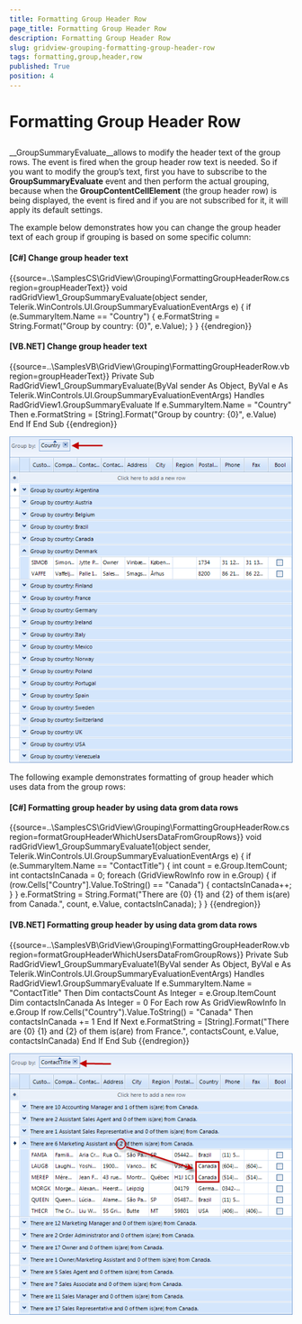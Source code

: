 ```yaml
---
title: Formatting Group Header Row
page_title: Formatting Group Header Row
description: Formatting Group Header Row
slug: gridview-grouping-formatting-group-header-row
tags: formatting,group,header,row
published: True
position: 4
---
```


# Formatting Group Header Row



## 

__GroupSummaryEvaluate__allows to modify the header text of the group rows. The event is fired when the group header row text is needed.
          So if you want to modify the group’s text, first you have to subscribe to the __GroupSummaryEvaluate__ event and then perform the actual
          grouping, because when the __GroupContentCellElement__ (the group header row) is being displayed, the event is fired and if you are
          not subscribed for it, it will apply its default settings.
         

The example below demonstrates how you can change the group header text of each group if grouping is based on some specific column:
		

#### __[C#] Change group header text__

{{source=..\SamplesCS\GridView\Grouping\FormattingGroupHeaderRow.cs region=groupHeaderText}}
	        void radGridView1_GroupSummaryEvaluate(object sender, Telerik.WinControls.UI.GroupSummaryEvaluationEventArgs e)
	        {
	            if (e.SummaryItem.Name == "Country")
	            {
	                e.FormatString = String.Format("Group by country: {0}", e.Value);
	            }
	        }
	{{endregion}}



#### __[VB.NET] Change group header text__

{{source=..\SamplesVB\GridView\Grouping\FormattingGroupHeaderRow.vb region=groupHeaderText}}
	    Private Sub RadGridView1_GroupSummaryEvaluate(ByVal sender As Object, ByVal e As Telerik.WinControls.UI.GroupSummaryEvaluationEventArgs) Handles RadGridView1.GroupSummaryEvaluate
	        If e.SummaryItem.Name = "Country" Then
	            e.FormatString = [String].Format("Group by country: {0}", e.Value)
	        End If
	    End Sub
	{{endregion}}

![gridview-grouping-formatting-group-header-row 001](images/gridview-grouping-formatting-group-header-row001.png)

The following example demonstrates formatting of group header which uses data from the group rows:

#### __[C#] Formatting group header by using data grom data rows__

{{source=..\SamplesCS\GridView\Grouping\FormattingGroupHeaderRow.cs region=formatGroupHeaderWhichUsersDataFromGroupRows}}
	        void radGridView1_GroupSummaryEvaluate1(object sender, Telerik.WinControls.UI.GroupSummaryEvaluationEventArgs e)
	        {
	            if (e.SummaryItem.Name == "ContactTitle")
	            {
	                int count = e.Group.ItemCount;
	                int contactsInCanada = 0;
	                foreach (GridViewRowInfo row in e.Group)
	                {
	                    if (row.Cells["Country"].Value.ToString() == "Canada")
	                    {
	                        contactsInCanada++;
	                    }
	                }
	                e.FormatString = String.Format("There are {0} {1} and {2} of them is(are) from Canada.", count, e.Value, contactsInCanada);
	            }
	        }
	{{endregion}}



#### __[VB.NET] Formatting group header by using data grom data rows__

{{source=..\SamplesVB\GridView\Grouping\FormattingGroupHeaderRow.vb region=formatGroupHeaderWhichUsersDataFromGroupRows}}
	    Private Sub RadGridView1_GroupSummaryEvaluate1(ByVal sender As Object, ByVal e As Telerik.WinControls.UI.GroupSummaryEvaluationEventArgs) Handles RadGridView1.GroupSummaryEvaluate
	        If e.SummaryItem.Name = "ContactTitle" Then
	            Dim contactsCount As Integer = e.Group.ItemCount
	            Dim contactsInCanada As Integer = 0
	            For Each row As GridViewRowInfo In e.Group
	                If row.Cells("Country").Value.ToString() = "Canada" Then
	                    contactsInCanada += 1
	                End If
	            Next
	            e.FormatString = [String].Format("There are {0} {1} and {2} of them is(are) from France.", contactsCount, e.Value, contactsInCanada)
	        End If
	    End Sub
	{{endregion}}

![gridview-grouping-formatting-group-header-row 002](images/gridview-grouping-formatting-group-header-row002.png)
